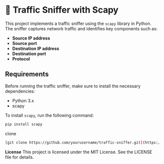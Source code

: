 # 🚦 Traffic Sniffer with Scapy

This project implements a traffic sniffer using the `scapy` library in Python. The sniffer captures network traffic and identifies key components such as:

- **Source IP address**
- **Source port**
- **Destination IP address**
- **Destination port**
- **Protocol**

## Requirements

Before running the traffic sniffer, make sure to install the necessary dependencies:

- Python 3.x
- scapy

To install `scapy`, run the following command:

```bash
pip install scapy

```
clone
```bash
[git clone https://github.com/yourusername/traffic-sniffer.git](https://github.com/Ukihanter/Traffic-Sniffer-using-Scapy)
```
**License**
This project is licensed under the MIT License. See the LICENSE file for details.

